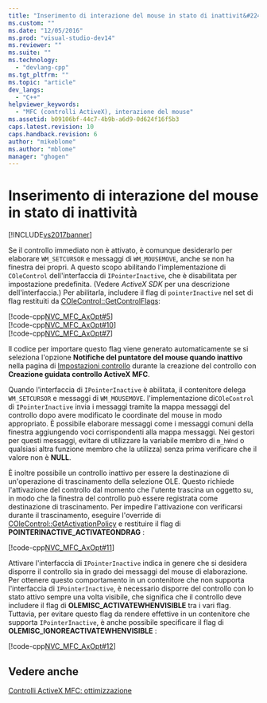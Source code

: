 ```yaml
---
title: "Inserimento di interazione del mouse in stato di inattivit&#224; | Microsoft Docs"
ms.custom: ""
ms.date: "12/05/2016"
ms.prod: "visual-studio-dev14"
ms.reviewer: ""
ms.suite: ""
ms.technology: 
  - "devlang-cpp"
ms.tgt_pltfrm: ""
ms.topic: "article"
dev_langs: 
  - "C++"
helpviewer_keywords: 
  - "MFC (controlli ActiveX), interazione del mouse"
ms.assetid: b09106bf-44c7-4b9b-a6d9-0d624f16f5b3
caps.latest.revision: 10
caps.handback.revision: 6
author: "mikeblome"
ms.author: "mblome"
manager: "ghogen"
---
```

# Inserimento di interazione del mouse in stato di inattivit&#224;
[!INCLUDE[vs2017banner](../assembler/inline/includes/vs2017banner.md)]

Se il controllo immediato non è attivato, è comunque desiderarlo per elaborare `WM_SETCURSOR` e messaggi di `WM_MOUSEMOVE`, anche se non ha finestra dei propri.  A questo scopo abilitando l'implementazione di `COleControl` dell'interfaccia di `IPointerInactive`, che è disabilitata per impostazione predefinita. \(Vedere *ActiveX SDK* per una descrizione dell'interfaccia.\) Per abilitarla, includere il flag di `pointerInactive` nel set di flag restituiti da [COleControl::GetControlFlags](../Topic/COleControl::GetControlFlags.md):  
  
 [!code-cpp[NVC_MFC_AxOpt#5](../mfc/codesnippet/CPP/providing-mouse-interaction-while-inactive_1.cpp)]  
[!code-cpp[NVC_MFC_AxOpt#10](../mfc/codesnippet/CPP/providing-mouse-interaction-while-inactive_2.cpp)]  
[!code-cpp[NVC_MFC_AxOpt#7](../mfc/codesnippet/CPP/providing-mouse-interaction-while-inactive_3.cpp)]  
  
 Il codice per importare questo flag viene generato automaticamente se si seleziona l'opzione **Notifiche del puntatore del mouse quando inattivo** nella pagina di [Impostazioni controllo](../mfc/reference/control-settings-mfc-activex-control-wizard.md) durante la creazione del controllo con **Creazione guidata controllo ActiveX MFC**.  
  
 Quando l'interfaccia di `IPointerInactive` è abilitata, il contenitore delega `WM_SETCURSOR` e messaggi di `WM_MOUSEMOVE`.  l'implementazione di`COleControl` di `IPointerInactive` invia i messaggi tramite la mappa messaggi del controllo dopo avere modificato le coordinate del mouse in modo appropriato.  È possibile elaborare messaggi come i messaggi comuni della finestra aggiungendo voci corrispondenti alla mappa messaggi.  Nei gestori per questi messaggi, evitare di utilizzare la variabile membro di `m_hWnd` o qualsiasi altra funzione membro che la utilizza\) senza prima verificare che il valore non è **NULL**.  
  
 È inoltre possibile un controllo inattivo per essere la destinazione di un'operazione di trascinamento della selezione OLE.  Questo richiede l'attivazione del controllo dal momento che l'utente trascina un oggetto su, in modo che la finestra del controllo può essere registrata come destinazione di trascinamento.  Per impedire l'attivazione con verificarsi durante il trascinamento, eseguire l'override di [COleControl::GetActivationPolicy](../Topic/COleControl::GetActivationPolicy.md) e restituire il flag di **POINTERINACTIVE\_ACTIVATEONDRAG** :  
  
 [!code-cpp[NVC_MFC_AxOpt#11](../mfc/codesnippet/CPP/providing-mouse-interaction-while-inactive_4.cpp)]  
  
 Attivare l'interfaccia di `IPointerInactive` indica in genere che si desidera disporre il controllo sia in grado dei messaggi del mouse di elaborazione.  Per ottenere questo comportamento in un contenitore che non supporta l'interfaccia di `IPointerInactive`, è necessario disporre del controllo con lo stato attivo sempre una volta visibile, che significa che il controllo deve includere il flag di **OLEMISC\_ACTIVATEWHENVISIBLE** tra i vari flag.  Tuttavia, per evitare questo flag da rendere effettive in un contenitore che supporta `IPointerInactive`, è anche possibile specificare il flag di **OLEMISC\_IGNOREACTIVATEWHENVISIBLE** :  
  
 [!code-cpp[NVC_MFC_AxOpt#12](../mfc/codesnippet/CPP/providing-mouse-interaction-while-inactive_5.cpp)]  
  
## Vedere anche  
 [Controlli ActiveX MFC: ottimizzazione](../mfc/mfc-activex-controls-optimization.md)